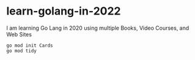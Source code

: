 # learn-golang-in-2022
I am learning Go Lang in 2020 using multiple Books, Video Courses, and Web Sites

```golang
go mod init Cards
go mod tidy
```